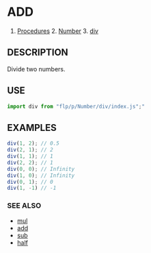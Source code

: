 # ADD

1. [Procedures](../README.md)
    2. [Number](../README.md)
        3. [div](./README.md)

## DESCRIPTION

Divide two numbers.


## USE

```javascript
import div from "flp/p/Number/div/index.js";"
```

## EXAMPLES

```javascript
div(1, 2); // 0.5
div(2, 1); // 2
div(1, 1); // 1
div(2, 2); // 1
div(0, 0); // Infinity
div(1, 0); // Infinity
div(0, 1); // 0
div(1, -1) // -1
```

### SEE ALSO

- [mul](../mul/README.md)
- [add](../add/README.md)
- [sub](../sub/README.md)
- [half](../../../f/Number/half/README.md)
